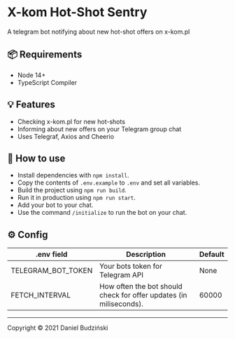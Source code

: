 # X-kom Hot-Shot Sentry

A telegram bot notifying about new hot-shot offers on x-kom.pl

## 📦 Requirements
* Node 14+
* TypeScript Compiler

## 💡 Features
* Checking x-kom.pl for new hot-shots
* Informing about new offers on your Telegram group chat
* Uses Telegraf, Axios and Cheerio

## 📖 How to use
* Install dependencies with `npm install`.
* Copy the contents of `.env.example` to `.env` and set all variables.
* Build the project using `npm run build`.
* Run it in production using `npm run start`.
* Add your bot to your chat.
* Use the command `/initialize` to run the bot on your chat.

## ⚙️ Config

| **.env field** | **Description** | **Default** |
|----------------|-----------------|-------------|
| TELEGRAM_BOT_TOKEN | Your bots token for Telegram API | None |
| FETCH_INTERVAL | How often the bot should check for offer updates (in miliseconds). | 60000 |

---

Copyright &copy; 2021 Daniel Budziński
